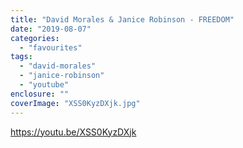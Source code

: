 ```yaml
---
title: "David Morales & Janice Robinson - FREEDOM"
date: "2019-08-07"
categories: 
  - "favourites"
tags: 
  - "david-morales"
  - "janice-robinson"
  - "youtube"
enclosure: ""
coverImage: "XSS0KyzDXjk.jpg"
---
```


https://youtu.be/XSS0KyzDXjk
